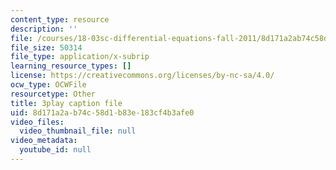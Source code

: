 ```yaml
---
content_type: resource
description: ''
file: /courses/18-03sc-differential-equations-fall-2011/8d171a2ab74c58d1b83e183cf4b3afe0_Y9_zrupnz0Q.vtt
file_size: 50314
file_type: application/x-subrip
learning_resource_types: []
license: https://creativecommons.org/licenses/by-nc-sa/4.0/
ocw_type: OCWFile
resourcetype: Other
title: 3play caption file
uid: 8d171a2a-b74c-58d1-b83e-183cf4b3afe0
video_files:
  video_thumbnail_file: null
video_metadata:
  youtube_id: null
---
```


